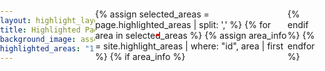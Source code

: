 ```yaml
---
layout: highlight_layout
title: Highlighted Page
background_image: assets/img/404-southpark.jpg
highlighted_areas: "1,3,5" # Pass any combination of area numbers separated by commas
---
```


<!DOCTYPE html>
<html>
<head>
  <title>{{ page.title }}</title>
  <style>
    body {
      margin: 0;
      padding: 0;
      background-image: url('{{ page.background_image }}');
      background-size: cover;
      background-position: center;
      height: 100vh;
      display: flex;
      justify-content: center;
      align-items: center;
      position: relative;
    }
    .highlight {
      position: absolute;
      border: 2px solid red; /* Change the border style as needed */
    }
  </style>
</head>
<body>
  {% assign selected_areas = page.highlighted_areas | split: ',' %}
  {% for area in selected_areas %}
    {% assign area_info = site.highlight_areas | where: "id", area | first %}
    {% if area_info %}
      <div class="highlight" style="top: {{ area_info.top }}%; left: {{ area_info.left }}%; width: {{ area_info.width }}%; height: {{ area_info.height }}%;"></div>
    {% endif %}
  {% endfor %}
</body>
</html>
